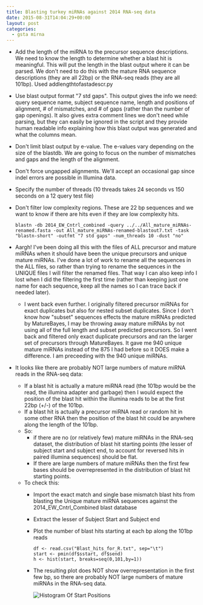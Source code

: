 ```yaml
---
title: Blasting turkey miRNAs against 2014 RNA-seq data
date: 2015-08-31T14:04:29+00:00
layout: post
categories:
  - gsta mirna
---
```

  * Add the length of the miRNA to the precursor sequence descriptions. We need to know the length to determine whether a blast hit is meaningful. This will put the length in the blast output where it can be parsed. We don't need to do this with the mature RNA sequence descriptions (they are all 22bp) or the RNA-seq reads (they are all 101bp). Used addlengthtofastadescr.py
  * Use blast output format "7 std gaps". This output gives the info we need: query sequence name, subject sequence name, length and positions of alignment, # of mismatches, and # of gaps (rather than the number of gap openings). It also gives extra comment lines we don't need while parsing, but they can easily be ignored in the script and they provide human readable info explaining how this blast output was generated and what the columns mean.
  * Don't limit blast output by e-value. The e-values vary depending on the size of the blastdb. We are going to focus on the number of mismatches and gaps and the length of the alignment.
  * Don't force ungapped alignments. We'll accept an occasional gap since indel errors are possible in Illumina data.
  * Specify the number of threads (10 threads takes 24 seconds vs 150 seconds on a 12 query test file)
  * Don't filter low complexity regions. These are 22 bp sequences and we want to know if there are hits even if they are low complexity hits.

    ~~~
    blastn -db 2014_EW_Cntrl_combined -query ../../All_mature_miRNAs-renamed.fasta -out All_mature_miRNAs-renamed-blastout7.txt -task "blastn-short" -outfmt "7 std gaps" -num_threads 10 -dust "no"
    ~~~

  * Aargh! I've been doing all this with the files of ALL precursor and mature miRNAs when it should have been the unique precursors and unique mature miRNAs. I've done a lot of work to rename all the sequences in the ALL files, so rather than trying to rename the sequences in the UNIQUE files I will filter the renamed files. That way I can also keep info I lost when I did the filtering the first time (rather than keeping just one name for each sequence, keep all the names so I can trace back if needed later).
    * I went back even further. I originally filtered precursor miRNAs for exact duplicates but also for nested subset duplicates. Since I don't know how "subset" sequences effects the mature miRNAs predicted by MatureBayes, I may be throwing away mature miRNAs by not using all of the full length and subset predicted precursors. So I went back and filtered only exact duplicate precursors and ran the larger set of precursors through MatureBayes. It gave me 940 unique mature miRNAs instead of the 875 I had before so it DOES make a difference. I am preceeding with the 940 unique miRNAs.
  * It looks like there are probably NOT large numbers of mature miRNA reads in the RNA-seq data:
    * If a blast hit is actually a mature miRNA read (the 101bp would be the read, the illumina adapter and garbage) then I would expect the position of the blast hit within the illumina reads to be at the first 22bp (+/-) of the 101bp.
    * If a blast hit is actually a precursor miRNA read or random hit in some other RNA then the position of the blast hit could be anywhere along the length of the 101bp.
    * So:
      * if there are no (or relatively few) mature miRNAs in the RNA-seq dataset, the distribution of blast hit starting points (the lesser of subject start and subject end, to account for reversed hits in paired illumina sequences) should be flat.
      * If there are large numbers of mature miRNAs then the first few bases should be overrepresented in the distribution of blast hit starting points.
    * To check this:
      * Import the exact match and single base mismatch blast hits from blasting the Unique mature miRNA sequences against the 2014\_EW\_Cntrl_Combined blast database
      * Extract the lesser of Subject Start and Subject end
      * Plot the number of blast hits starting at each bp along the 101bp reads

        ~~~
        df <- read.csv("Blast_hits_for_R.txt", sep="\t")
        start <- pmin(df$sstart, df$send)
        h <- hist(start, breaks=seq(0,101,by=1))
        ~~~

      * The resulting plot does NOT show overrepresentation in the first few bp, so there are probably NOT large numbers of mature miRNAs in the RNA-seq data.

        ![ Histogram Of Start Positions ]( {{site.image_path}}wp-content/uploads/2015/08/HistogramOfStartPositions.png )
